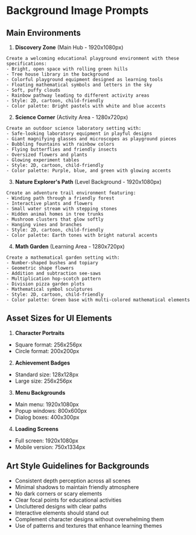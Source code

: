 # Background Image Prompts

## Main Environments

1. **Discovery Zone** (Main Hub - 1920x1080px)
```prompt
Create a welcoming educational playground environment with these specifications:
- Bright, open space with rolling green hills
- Tree house library in the background
- Colorful playground equipment designed as learning tools
- Floating mathematical symbols and letters in the sky
- Soft, puffy clouds
- Rainbow pathway leading to different activity areas
- Style: 2D, cartoon, child-friendly
- Color palette: Bright pastels with white and blue accents
```

2. **Science Corner** (Activity Area - 1280x720px)
```prompt
Create an outdoor science laboratory setting with:
- Safe-looking laboratory equipment in playful designs
- Giant magnifying glasses and microscopes as playground pieces
- Bubbling fountains with rainbow colors
- Flying butterflies and friendly insects
- Oversized flowers and plants
- Glowing experiment tables
- Style: 2D, cartoon, child-friendly
- Color palette: Purple, blue, and green with glowing accents
```

3. **Nature Explorer's Path** (Level Background - 1920x1080px)
```prompt
Create an adventure trail environment featuring:
- Winding path through a friendly forest
- Interactive plants and flowers
- Small water stream with stepping stones
- Hidden animal homes in tree trunks
- Mushroom clusters that glow softly
- Hanging vines and branches
- Style: 2D, cartoon, child-friendly
- Color palette: Earth tones with bright natural accents
```

4. **Math Garden** (Learning Area - 1280x720px)
```prompt
Create a mathematical garden setting with:
- Number-shaped bushes and topiary
- Geometric shape flowers
- Addition and subtraction see-saws
- Multiplication hop-scotch pattern
- Division pizza garden plots
- Mathematical symbol sculptures
- Style: 2D, cartoon, child-friendly
- Color palette: Green base with multi-colored mathematical elements
```

## Asset Sizes for UI Elements

1. **Character Portraits**
- Square format: 256x256px
- Circle format: 200x200px

2. **Achievement Badges**
- Standard size: 128x128px
- Large size: 256x256px

3. **Menu Backgrounds**
- Main menu: 1920x1080px
- Popup windows: 800x600px
- Dialog boxes: 400x300px

4. **Loading Screens**
- Full screen: 1920x1080px
- Mobile version: 750x1334px

## Art Style Guidelines for Backgrounds
- Consistent depth perception across all scenes
- Minimal shadows to maintain friendly atmosphere
- No dark corners or scary elements
- Clear focal points for educational activities
- Uncluttered designs with clear paths
- Interactive elements should stand out
- Complement character designs without overwhelming them
- Use of patterns and textures that enhance learning themes
